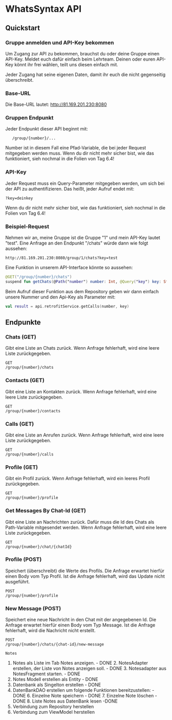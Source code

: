 # WhatsSyntax API

## Quickstart

### Gruppe anmelden und API-Key bekommen

Um Zugang zur API zu bekommen, brauchst du oder deine Gruppe einen API-Key. Meldet euch dafür
einfach
beim Lehrteam. Deinen oder euren API-Key könnt ihr frei wählen, teilt uns diesen einfach mit.

Jeder Zugang hat seine eigenen Daten, damit ihr euch die nicht gegenseitig überschreibt.

### Base-URL

Die Base-URL lautet: http://81.169.201.230:8080

### Gruppen Endpunkt

Jeder Endpunkt dieser API beginnt mit:

```
   /group/{number}/...
```

Number ist in diesem Fall eine Pfad-Variable, die bei jeder Request mitgegeben werden muss.
Wenn du dir nicht mehr sicher bist, wie das funktioniert, sieh nochmal in die Folien von Tag 6.4!

### API-Key

Jeder Request muss ein Query-Parameter mitgegeben werden, um sich bei der API zu authentifizieren.
Das heißt, jeder Aufruf endet mit:

```
?key=deinkey
```

Wenn du dir nicht mehr sicher bist, wie das funktioniert, sieh nochmal in die Folien von Tag 6.4!

### Beispiel-Request

Nehmen wir an, meine Gruppe ist die Gruppe "1" und mein API-Key lautet "test".
Eine Anfrage an den Endpunkt "/chats" würde dann wie folgt aussehen:

```
http://81.169.201.230:8080/group/1/chats?key=test
```

Eine Funktion in unserem API-Interface könnte so aussehen:

```kotlin
@GET("/group/{number}/chats")
suspend fun getChats(@Path("number") number: Int, @Query("key") key: String): List<Chat>
```

Beim Aufruf dieser Funktion aus dem Repository geben wir dann einfach unsere Nummer und den Api-Key als Parameter mit:

```kotlin
val result = api.retrofitService.getCalls(number, key)
```

## Endpunkte

### Chats (GET)

Gibt eine Liste an Chats zurück. Wenn Anfrage fehlerhaft, wird eine leere Liste zurückgegeben.

```
GET
/group/{number}/chats
```

### Contacts (GET)

Gibt eine Liste an Kontakten zurück. Wenn Anfrage fehlerhaft, wird eine leere Liste zurückgegeben.

```
GET
/group/{number}/contacts
```

### Calls (GET)

Gibt eine Liste an Anrufen zurück. Wenn Anfrage fehlerhaft, wird eine leere Liste zurückgegeben.

```
GET
/group/{number}/calls
```

### Profile (GET)

Gibt ein Profil zurück. Wenn Anfrage fehlerhaft, wird ein leeres Profil zurückgegeben.

```
GET
/group/{number}/profile
```

### Get Messages By Chat-Id (GET)

Gibt eine Liste an Nachrichten zurück. Dafür muss die Id des Chats als Path-Variable mitgesendet werden.
Wenn Anfrage fehlerhaft, wird eine leere Liste zurückgegeben.

```
GET
/group/{number}/chat/{chatId}
```

### Profile (POST)

Speichert (überschreibt) die Werte des Profils. Die Anfrage erwartet hierfür einen Body vom Typ Profil.
Ist die Anfrage fehlerhaft, wird das Update nicht ausgeführt.

```
POST
/group/{number}/profile
```

### New Message (POST)

Speichert eine neue Nachricht in den Chat mit der angegebenen Id. Die Anfrage erwartet hierfür einen Body vom Typ Message.
Ist die Anfrage fehlerhaft, wird die Nachricht nicht erstellt.

```
POST
/group/{number}/chats/{chat-id}/new-message
```

```
Notes

```

1. Notes als Liste im Tab Notes anzeigen. - DONE
   2. NotesAdapter erstellen, der Liste von Notes anzeigen soll. - DONE
   3. Notesadapter aus NotesFragment starten. - DONE
4. Notes Modell erstellen als Entity - DONE
5. Datenbank als Singelton erstellen - DONE
5. DatenBankDAO erstellen um folgende Funktionen bereitzustellen: - DONE
   6. Einzelne Note speichern - DONE
   7. Einzelne Note löschen - DONE
   8. Liste Notes aus DatenBank lesen -DONE
9. Verbindung zum Repository herstellen
10. Verbindung zum ViewModel herstellen

